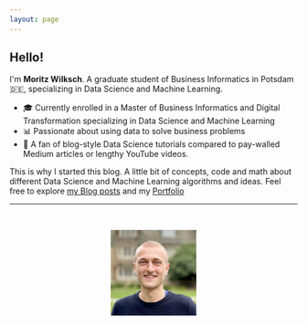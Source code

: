 ```yaml
---
layout: page
---
```


## Hello!
I'm **Moritz Wilksch**. A graduate student of Business Informatics in Potsdam :de:, specializing in Data Science and Machine Learning.

- :mortar_board: Currently enrolled in a Master of Business Informatics and Digital Transformation specializing in Data Science and Machine Learning
- :bar_chart: Passionate about using data to solve business problems
- :money_with_wings: A fan of blog-style Data Science tutorials compared to pay-walled Medium articles or lengthy YouTube videos. 

This is why I started this blog.
A little bit of concepts, code and math about different Data Science and Machine Learning algorithms and ideas. Feel free to explore [my Blog posts](/blog) and my [Portfolio](/portfolio)


---
<br>
<p align="center">
    <img width=150 src="/assets/images/headshot.jpg">
</p>
